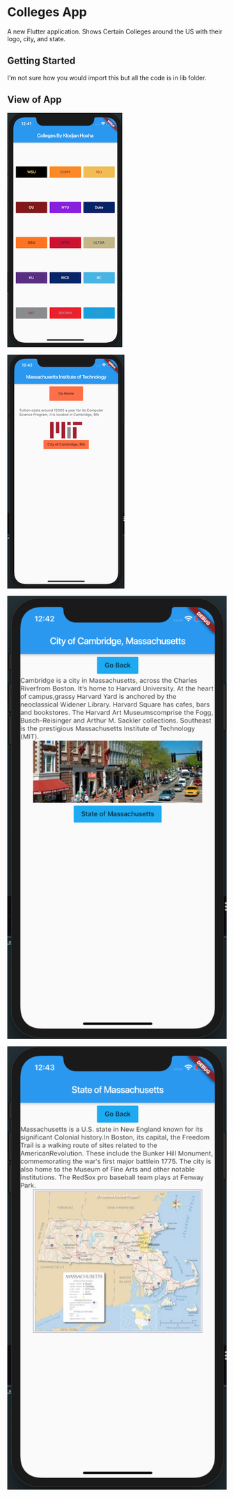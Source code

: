 # Colleges App

A new Flutter application. Shows Certain Colleges around the US with their logo, city, and state.

## Getting Started

I'm not sure how you would import this but all the code is in lib folder.

## View of App

![Image of App](https://github.com/Klodjan-Hoxha/Colleges-App/blob/master/images/Screen-Shot-1.png)

![Image of App](https://github.com/Klodjan-Hoxha/Colleges-App/blob/master/images/Screen-Shot-2.png)

![Image of App](https://github.com/Klodjan-Hoxha/Colleges-App/blob/master/images/Screen-Shot-3.png)

![Image of App](https://github.com/Klodjan-Hoxha/Colleges-App/blob/master/images/Screen-Shot-4.png)